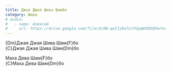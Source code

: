 ```yaml
---
title: Джая Джая Шива Шамбо
category: Шива
# audio:
#   - name: Алексей
#     url: https://drive.google.com/file/d/0B-qeI3j8alCxYVpqWV9DUDhwYnc/view?usp=sharing
---
```

{Dm}Джая Джая Шива Шам{F}бо  
{C}Джая Джая Шива Шам{Dm}бо

Маха Дева Шам{F}бо  
{C}Маха Дева Шам{Dm}бо
